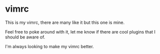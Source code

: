 # vimrc

This is my vimrc, there are many like it but this one is mine. 

Feel free to poke around with it, let me know if there are cool plugins that I should be aware of. 

I'm always looking to make my vimrc better. 

